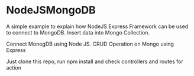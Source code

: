 # NodeJSMongoDB
A simple example to explain how NodeJS Express Framework can be used to connect to MongoDB.
Insert data into Mongo Collection.

Connect MonogDB using Node JS. CRUD Operation on Mongo using Express

Just clone this repo, run npm install and check controllers and routes for action

